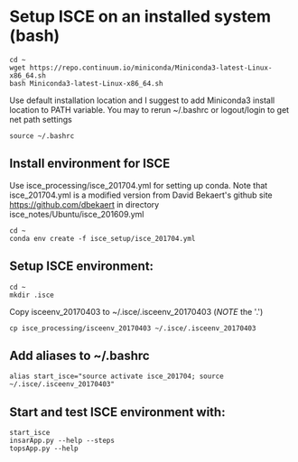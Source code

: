 # Setup ISCE on an installed system (bash)
```
cd ~
wget https://repo.continuum.io/miniconda/Miniconda3-latest-Linux-x86_64.sh
bash Miniconda3-latest-Linux-x86_64.sh
```
Use default installation location and I suggest to add Miniconda3 install location to PATH variable. You may to rerun ~/.bashrc or logout/login to get net path settings

```
source ~/.bashrc
```

## Install environment for ISCE
Use isce_processing/isce_201704.yml for setting up conda. Note that isce_201704.yml is a modified version from David Bekaert's github site https://github.com/dbekaert in directory isce_notes/Ubuntu/isce_201609.yml
```
cd ~
conda env create -f isce_setup/isce_201704.yml
```


## Setup ISCE environment:
```
cd ~
mkdir .isce
```

Copy isceenv_20170403 to ~/.isce/.isceenv_20170403 (*NOTE* the '.')
```
cp isce_processing/isceenv_20170403 ~/.isce/.isceenv_20170403
```


## Add aliases to ~/.bashrc
```
alias start_isce="source activate isce_201704; source ~/.isce/.isceenv_20170403"
```


## Start and test ISCE environment with:
```
start_isce
insarApp.py --help --steps
topsApp.py --help
```
